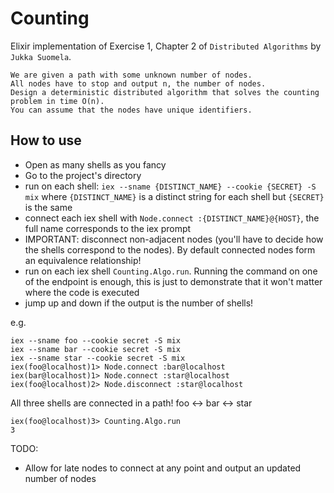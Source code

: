 # Counting

Elixir implementation of Exercise 1, Chapter 2 of `Distributed Algorithms` by `Jukka Suomela`.    
```
We are given a path with some unknown number of nodes.          
All nodes have to stop and output n, the number of nodes.       
Design a deterministic distributed algorithm that solves the counting problem in time O(n).        
You can assume that the nodes have unique identifiers.
```

## How to use

- Open as many shells as you fancy
- Go to the project's directory
- run on each shell: `iex --sname {DISTINCT_NAME} --cookie {SECRET} -S mix` where `{DISTINCT_NAME}` is a distinct string for each shell but `{SECRET}` is the same
- connect each iex shell with `Node.connect :{DISTINCT_NAME}@{HOST}`, the full name corresponds to the iex prompt    
- IMPORTANT: disconnect non-adjacent nodes (you'll have to decide how the shells correspond to the nodes). By default connected nodes form an equivalence relationship!
- run on each iex shell `Counting.Algo.run`. Running the command on one of the endpoint is enough, this is just to demonstrate that it won't matter where the code is executed
- jump up and down if the output is the number of shells!

e.g.

`iex --sname foo --cookie secret -S mix`          
`iex --sname bar --cookie secret -S mix`       
`iex --sname star --cookie secret -S mix`       
`iex(foo@localhost)1> Node.connect :bar@localhost`        
`iex(bar@localhost)1> Node.connect :star@localhost`        
`iex(foo@localhost)2> Node.disconnect :star@localhost`

All three shells are connected in a path! foo <-> bar <-> star    

`iex(foo@localhost)3> Counting.Algo.run`         
`3`

TODO:
- Allow for late nodes to connect at any point and output an updated number of nodes
